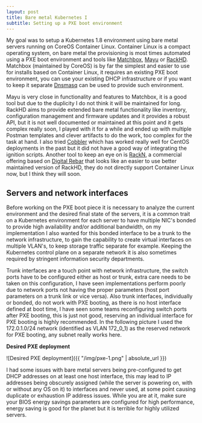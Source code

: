 ```yaml
---
layout: post
title: Bare metal Kubernetes I
subtitle: Setting up a PXE boot environment
---
```


My goal was to setup a Kubernetes 1.8 environment using bare metal servers running on CoreOS Container Linux. Container Linux is a compact operating system, on bare metal the provisioning is most times automated using a PXE boot environment and tools like [Matchbox](https://github.com/coreos/matchbox), [Mayu](https://github.com/callmegar/mayu) or [RackHD](https://github.com/RackHD/RackHD). Matchbox (maintained by CoreOS) is by far the simplest and easier to use for installs based on Container Linux, it requires an existing PXE boot environment, you can use your existing DHCP infrastructure or if you want to keep it separate [Dnsmasq](http://www.thekelleys.org.uk/dnsmasq/doc.html) can be used to provide such environment.

Mayu is very close in functionality and features to Matchbox, it is a good tool but due to the duplicity I do not think it will be maintained for long. RackHD aims to provide extended bare metal functionality like inventory, configuration management and firmware updates and it provides a robust API, but it is not well documented or maintained at this point and it gets complex really soon, I played with it for a while and ended up with multiple Postman templates and clever artifacts to do the work, too complex for the task at hand. I also tried [Cobbler](http://cobbler.github.io/) which has worked really well for CentOS deployments in the past but it did not have a good way of integrating the ignition scripts. Another tool to keep an eye on is [RackN](https://www.rackn.com/), a commercial offering based on [Digital Rebar](http://rebar.digital/) that looks like an easier to use better maintained version of RackHD, they do not directly support Container Linux now, but I think they will soon.

## Servers and network interfaces

Before working on the PXE boot piece it is necessary to analyze the current environment and the desired final state of the servers, it is a common trait on a Kubernetes environment for each server to have multiple NIC's bonded to provide high availability and/or additional bandwidth, on my implementation I also wanted for this bonded interface to be a trunk to the network infrastructure, to gain the capability to create virtual interfaces on multiple VLAN's, to keep storage traffic separate for example. Keeping the Kubernetes control plane on a separate network it is also sometimes required by stringent information security departments.

Trunk interfaces are a touch point with network infrastructure, the switch ports have to be configured either as host or trunk, extra care needs to be taken on this configuration, I have seen implementations perform poorly due to network ports not having the proper parameters (host port parameters on a trunk link or vice versa). Also trunk interfaces, individually or bonded, do not work with PXE booting, as there is no host interface defined at boot time, I have seen some teams reconfiguring switch ports after PXE booting, this is just not good, reserving an individual interface for PXE booting is highly recommended. In the following picture I used the 172.0.1.0/24 network (identified as VLAN 172_0_1) as the reserved network for PXE booting, any subnet really works here.

**Desired PXE deployment**

![Desired PXE deployment]({{ "/img/pxe-1.png" | absolute_url }})

I had some issues with bare metal servers being pre-configured to get DHCP addresses on at least one host interface, this may lead to IP addresses being obscurely assigned (while the server is powering on, with or without any OS on it) to interfaces and never used, at some point causing duplicate or exhaustion IP address issues. While you are at it, make sure your BIOS energy savings parameters are configured for high performance, energy saving is good for the planet but it is terrible for highly utilized servers.

